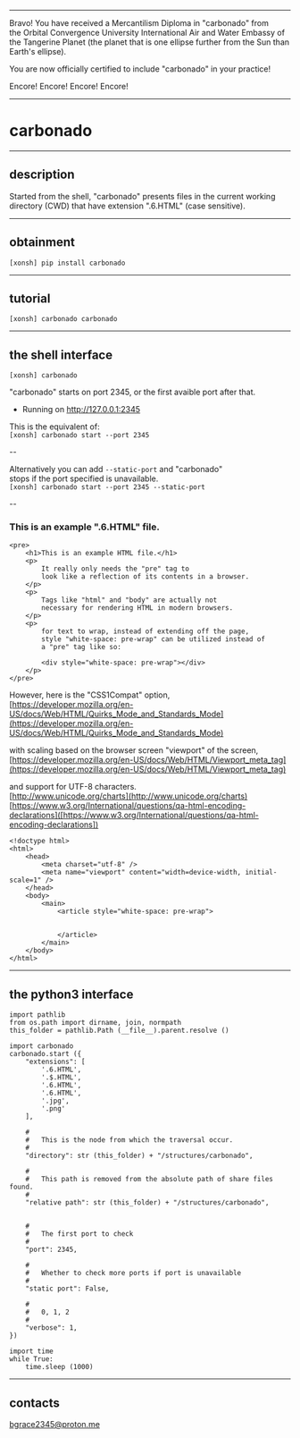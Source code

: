 


******

Bravo!  You have received a Mercantilism Diploma in "carbonado" from   
the Orbital Convergence University International Air and Water 
Embassy of the Tangerine Planet (the planet that is one ellipse further from
the Sun than Earth's ellipse).

You are now officially certified to include "carbonado" in your practice!

Encore! Encore! Encore! Encore!

******


# carbonado

---

## description
Started from the shell, "carbonado" presents files in the current working    
directory (CWD) that have extension ".6.HTML" (case sensitive).

---		
	
## obtainment
`[xonsh] pip install carbonado`

---

## tutorial
`[xonsh] carbonado carbonado`

---	


## the shell interface
`[xonsh] carbonado`

"carbonado" starts on port 2345, or the first avaible port after that.  
 * Running on http://127.0.0.1:2345  

This is the equivalent of:   
`[xonsh] carbonado start --port 2345`   

--
  
Alternatively you can add `--static-port` and "carbonado"   
stops if the port specified is unavailable.  
`[xonsh] carbonado start --port 2345 --static-port`   

--

### This is an example ".6.HTML" file.


```
<pre>
	<h1>This is an example HTML file.</h1>
	<p>
		It really only needs the "pre" tag to    
		look like a reflection of its contents in a browser.   
	</p>   
	<p>
		Tags like "html" and "body" are actually not   
		necessary for rendering HTML in modern browsers.  
	</p>   
	<p>  
		for text to wrap, instead of extending off the page,    
		style "white-space: pre-wrap" can be utilized instead of 
		a "pre" tag like so:
		
		<div style="white-space: pre-wrap"></div>
	</p>
</pre>
```


However, here is the "CSS1Compat" option,   
[https://developer.mozilla.org/en-US/docs/Web/HTML/Quirks_Mode_and_Standards_Mode](https://developer.mozilla.org/en-US/docs/Web/HTML/Quirks_Mode_and_Standards_Mode)   

with scaling based on the browser screen "viewport" of the screen,  
[https://developer.mozilla.org/en-US/docs/Web/HTML/Viewport_meta_tag](https://developer.mozilla.org/en-US/docs/Web/HTML/Viewport_meta_tag)  

and support for UTF-8 characters.    
[http://www.unicode.org/charts](http://www.unicode.org/charts)    
[https://www.w3.org/International/questions/qa-html-encoding-declarations]([https://www.w3.org/International/questions/qa-html-encoding-declarations])     



```
<!doctype html>
<html>
	<head>	
		<meta charset="utf-8" />
		<meta name="viewport" content="width=device-width, initial-scale=1" />
	</head>
	<body>
		<main>
			<article style="white-space: pre-wrap">
				
			
			</article>
		</main>
	</body>
</html>
```

---

## the python3 interface
```
import pathlib
from os.path import dirname, join, normpath
this_folder = pathlib.Path (__file__).parent.resolve ()

import carbonado
carbonado.start ({
	"extensions": [ 
		'.6.HTML',
		'.$.HTML',
		'.6.HTML',
		'.6.HTML', 
		'.jpg', 
		'.png' 
	],
	
	#
	#	This is the node from which the traversal occur.
	#
	"directory": str (this_folder) + "/structures/carbonado",
	
	#
	#	This path is removed from the absolute path of share files found.
	#
	"relative path": str (this_folder) + "/structures/carbonado",
	
	
	#
	#	The first port to check
	#
	"port": 2345,
	
	#
	#	Whether to check more ports if port is unavailable
	#
	"static port": False,
	
	#
	#	0, 1, 2
	#
	"verbose": 1,
})

import time
while True:
	time.sleep (1000)
```

---

## contacts
bgrace2345@proton.me

